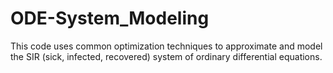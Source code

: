 # ODE-System_Modeling

This code uses common optimization techniques to approximate and model the SIR (sick, infected, recovered) system of ordinary differential equations.
